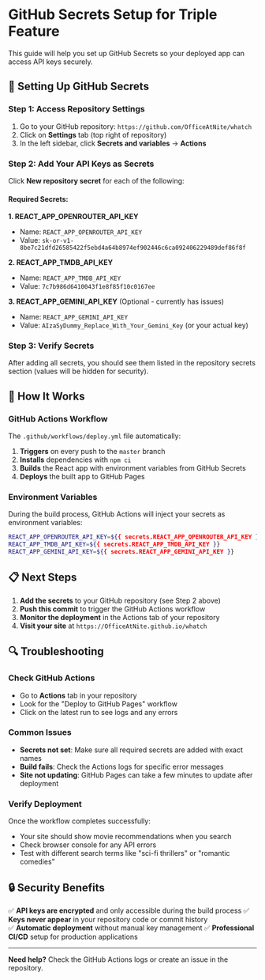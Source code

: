 # GitHub Secrets Setup for Triple Feature

This guide will help you set up GitHub Secrets so your deployed app can access API keys securely.

## 🔐 Setting Up GitHub Secrets

### Step 1: Access Repository Settings
1. Go to your GitHub repository: `https://github.com/OfficeAtNite/whatch`
2. Click on **Settings** tab (top right of repository)
3. In the left sidebar, click **Secrets and variables** → **Actions**

### Step 2: Add Your API Keys as Secrets
Click **New repository secret** for each of the following:

#### Required Secrets:

**1. REACT_APP_OPENROUTER_API_KEY**
- Name: `REACT_APP_OPENROUTER_API_KEY`
- Value: `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`

**2. REACT_APP_TMDB_API_KEY**
- Name: `REACT_APP_TMDB_API_KEY`
- Value: `7c7b986d6410043f1e8f85f10c0167ee`

**3. REACT_APP_GEMINI_API_KEY** (Optional - currently has issues)
- Name: `REACT_APP_GEMINI_API_KEY`
- Value: `AIzaSyDummy_Replace_With_Your_Gemini_Key` (or your actual key)

### Step 3: Verify Secrets
After adding all secrets, you should see them listed in the repository secrets section (values will be hidden for security).

## 🚀 How It Works

### GitHub Actions Workflow
The `.github/workflows/deploy.yml` file automatically:

1. **Triggers** on every push to the `master` branch
2. **Installs** dependencies with `npm ci`
3. **Builds** the React app with environment variables from GitHub Secrets
4. **Deploys** the built app to GitHub Pages

### Environment Variables
During the build process, GitHub Actions will inject your secrets as environment variables:
```bash
REACT_APP_OPENROUTER_API_KEY=${{ secrets.REACT_APP_OPENROUTER_API_KEY }}
REACT_APP_TMDB_API_KEY=${{ secrets.REACT_APP_TMDB_API_KEY }}
REACT_APP_GEMINI_API_KEY=${{ secrets.REACT_APP_GEMINI_API_KEY }}
```

## 📋 Next Steps

1. **Add the secrets** to your GitHub repository (see Step 2 above)
2. **Push this commit** to trigger the GitHub Actions workflow
3. **Monitor the deployment** in the Actions tab of your repository
4. **Visit your site** at `https://OfficeAtNite.github.io/whatch`

## 🔍 Troubleshooting

### Check GitHub Actions
- Go to **Actions** tab in your repository
- Look for the "Deploy to GitHub Pages" workflow
- Click on the latest run to see logs and any errors

### Common Issues
- **Secrets not set**: Make sure all required secrets are added with exact names
- **Build fails**: Check the Actions logs for specific error messages
- **Site not updating**: GitHub Pages can take a few minutes to update after deployment

### Verify Deployment
Once the workflow completes successfully:
- Your site should show movie recommendations when you search
- Check browser console for any API errors
- Test with different search terms like "sci-fi thrillers" or "romantic comedies"

## 🔒 Security Benefits

✅ **API keys are encrypted** and only accessible during the build process
✅ **Keys never appear** in your repository code or commit history  
✅ **Automatic deployment** without manual key management
✅ **Professional CI/CD** setup for production applications

---

**Need help?** Check the GitHub Actions logs or create an issue in the repository.